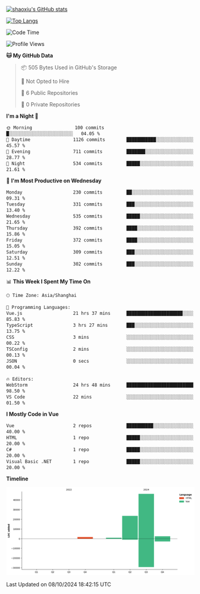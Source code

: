 [![shaoxiu's GitHub stats](https://github-readme-stats.vercel.app/api?username=shaoxiu&count_private=true&show_icons=true)](https://github.com/anuraghazra/github-readme-stats)

[![Top Langs](https://github-readme-stats.vercel.app/api/top-langs/?username=shaoxiu&layout=compact)](https://github.com/anuraghazra/github-readme-stats)


<!--START_SECTION:waka-->
![Code Time](http://img.shields.io/badge/Code%20Time-92%20hrs%2010%20mins-blue)

![Profile Views](http://img.shields.io/badge/Profile%20Views-2-blue)

**🐱 My GitHub Data** 

> 📦 505 Bytes Used in GitHub's Storage 
 > 
> 🚫 Not Opted to Hire
 > 
> 📜 6 Public Repositories 
 > 
> 🔑 0 Private Repositories 
 > 
**I'm a Night 🦉** 

```text
🌞 Morning                100 commits         █░░░░░░░░░░░░░░░░░░░░░░░░   04.05 % 
🌆 Daytime                1126 commits        ███████████░░░░░░░░░░░░░░   45.57 % 
🌃 Evening                711 commits         ███████░░░░░░░░░░░░░░░░░░   28.77 % 
🌙 Night                  534 commits         █████░░░░░░░░░░░░░░░░░░░░   21.61 % 
```
📅 **I'm Most Productive on Wednesday** 

```text
Monday                   230 commits         ██░░░░░░░░░░░░░░░░░░░░░░░   09.31 % 
Tuesday                  331 commits         ███░░░░░░░░░░░░░░░░░░░░░░   13.40 % 
Wednesday                535 commits         █████░░░░░░░░░░░░░░░░░░░░   21.65 % 
Thursday                 392 commits         ████░░░░░░░░░░░░░░░░░░░░░   15.86 % 
Friday                   372 commits         ████░░░░░░░░░░░░░░░░░░░░░   15.05 % 
Saturday                 309 commits         ███░░░░░░░░░░░░░░░░░░░░░░   12.51 % 
Sunday                   302 commits         ███░░░░░░░░░░░░░░░░░░░░░░   12.22 % 
```


📊 **This Week I Spent My Time On** 

```text
🕑︎ Time Zone: Asia/Shanghai

💬 Programming Languages: 
Vue.js                   21 hrs 37 mins      █████████████████████░░░░   85.83 % 
TypeScript               3 hrs 27 mins       ███░░░░░░░░░░░░░░░░░░░░░░   13.75 % 
CSS                      3 mins              ░░░░░░░░░░░░░░░░░░░░░░░░░   00.22 % 
TSConfig                 2 mins              ░░░░░░░░░░░░░░░░░░░░░░░░░   00.13 % 
JSON                     0 secs              ░░░░░░░░░░░░░░░░░░░░░░░░░   00.04 % 

🔥 Editors: 
WebStorm                 24 hrs 48 mins      █████████████████████████   98.50 % 
VS Code                  22 mins             ░░░░░░░░░░░░░░░░░░░░░░░░░   01.50 % 
```

**I Mostly Code in Vue** 

```text
Vue                      2 repos             ██████████░░░░░░░░░░░░░░░   40.00 % 
HTML                     1 repo              █████░░░░░░░░░░░░░░░░░░░░   20.00 % 
C#                       1 repo              █████░░░░░░░░░░░░░░░░░░░░   20.00 % 
Visual Basic .NET        1 repo              █████░░░░░░░░░░░░░░░░░░░░   20.00 % 
```



**Timeline**

![Lines of Code chart](https://raw.githubusercontent.com/shaoxiu/shaoxiu/main/assets/bar_graph.png)


 Last Updated on 08/10/2024 18:42:15 UTC
<!--END_SECTION:waka-->
